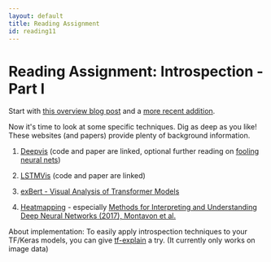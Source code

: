 ```yaml
---
layout: default
title: Reading Assignment
id: reading11
---
```



# Reading Assignment: Introspection - Part I

Start with [this overview blog post](https://distill.pub/2017/feature-visualization/)
and a [more recent addition](https://distill.pub/2018/building-blocks/).

Now it's time to look at some specific techniques. Dig as deep as you like! These websites (and papers) provide plenty of background information.

1. [Deepvis](http://yosinski.com/deepvis)
	(code and paper are linked, optional further reading on [fooling neural nets](http://www.evolvingai.org/fooling))

2. [LSTMVis](http://lstm.seas.harvard.edu/)
	(code and paper are linked)

3. [exBert - Visual Analysis of Transformer Models](https://exbert.net)

4. [Heatmapping](http://heatmapping.org/) - especially [Methods for Interpreting and Understanding Deep Neural Networks (2017), Montavon et al.](https://arxiv.org/abs/1706.07979)

About implementation: To easily apply introspection techniques to your TF/Keras models, you can give [tf-explain](https://www.sicara.ai/blog/2019-08-28-interpretability-deep-learning-tensorflow) a try.
(It currently only works on image data)

